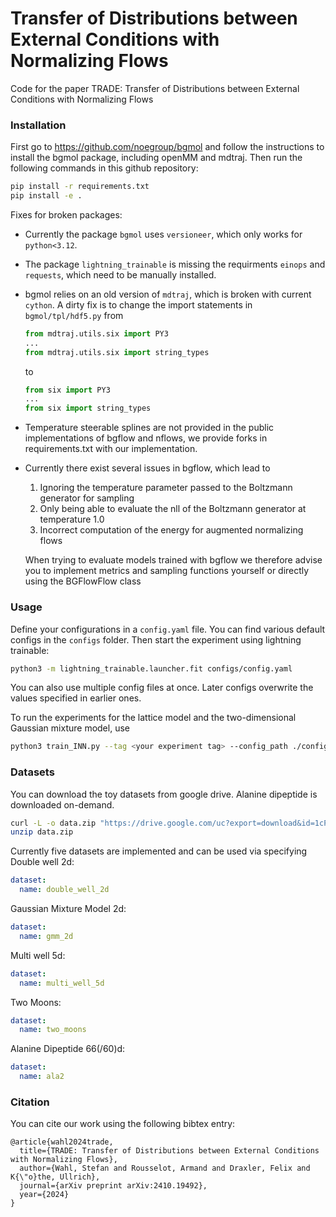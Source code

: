 # Transfer of Distributions between External Conditions with Normalizing Flows

Code for the paper TRADE: Transfer of Distributions between External Conditions with Normalizing Flows

### Installation
First go to https://github.com/noegroup/bgmol and follow the instructions to install the bgmol package, including openMM and mdtraj.
Then run the following commands in this github repository:
```bash
pip install -r requirements.txt
pip install -e .
```
Fixes for broken packages: 
- Currently the package `bgmol` uses `versioneer`, which only works for `python<3.12`.
- The package `lightning_trainable` is missing the requirments `einops` and `requests`, which need to be manually installed.
- bgmol relies on an old version of `mdtraj`, which is broken with current `cython`. A dirty fix is to change the import statements in `bgmol/tpl/hdf5.py` from
  ```python
  from mdtraj.utils.six import PY3
  ...
  from mdtraj.utils.six import string_types
  ```
  to
  ```python
  from six import PY3
  ...
  from six import string_types
  ```
- Temperature steerable splines are not provided in the public implementations of bgflow and nflows, we provide forks in requirements.txt with our implementation.

- Currently there exist several issues in bgflow, which lead to  
  1. Ignoring the temperature parameter passed to the Boltzmann generator for sampling
  2. Only being able to evaluate the nll of the Boltzmann generator at temperature 1.0
  3. Incorrect computation of the energy for augmented normalizing flows

  When trying to evaluate models trained with bgflow we therefore advise you to implement metrics and sampling functions yourself or directly using the BGFlowFlow class

### Usage
Define your configurations in a `config.yaml` file. You can find various default configs in the `configs` folder.
Then start the experiment using lightning trainable:
```bash
python3 -m lightning_trainable.launcher.fit configs/config.yaml
```
You can also use multiple config files at once. Later configs overwrite the values specified in earlier ones.

To run the experiments for the lattice model and the two-dimensional Gaussian mixture model, use 

```bash
python3 train_INN.py --tag <your experiment tag> --config_path ./configs/<data set name>/config_<experiment name>.json
```

### Datasets
You can download the toy datasets from google drive. Alanine dipeptide is downloaded on-demand.
```bash
curl -L -o data.zip "https://drive.google.com/uc?export=download&id=1cPHvXGPR2MyzPQNeqF_Q77MV0kQeGkfY"
unzip data.zip
```
Currently five datasets are implemented and can be used via specifying
Double well 2d:  
```yaml
dataset:
  name: double_well_2d
```
Gaussian Mixture Model 2d:  
```yaml
dataset:
  name: gmm_2d
```
Multi well 5d:
```yaml
dataset:
  name: multi_well_5d
```
Two Moons:
```yaml
dataset:
  name: two_moons
```
Alanine Dipeptide 66(/60)d:  
```yaml
dataset:
  name: ala2
```

### Citation

You can cite our work using the following bibtex entry:
```
@article{wahl2024trade,
  title={TRADE: Transfer of Distributions between External Conditions with Normalizing Flows},
  author={Wahl, Stefan and Rousselot, Armand and Draxler, Felix and K{\"o}the, Ullrich},
  journal={arXiv preprint arXiv:2410.19492},
  year={2024}
}
```

